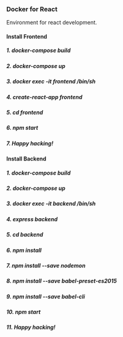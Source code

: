 ### Docker for React

Environment for react development.

#### Install Frontend
##### 1. docker-compose build
##### 2. docker-compose up
##### 3. docker exec -it frontend /bin/sh
##### 4. create-react-app frontend
##### 5. cd frontend
##### 6. npm start
##### 7. Happy hacking!

#### Install Backend
##### 1. docker-compose build
##### 2. docker-compose up
##### 3. docker exec -it backend /bin/sh
##### 4. express backend
##### 5. cd backend
##### 6. npm install
##### 7. npm install --save nodemon
##### 8. npm install --save babel-preset-es2015
##### 9. npm install --save babel-cli
##### 10. npm start
##### 11. Happy hacking!